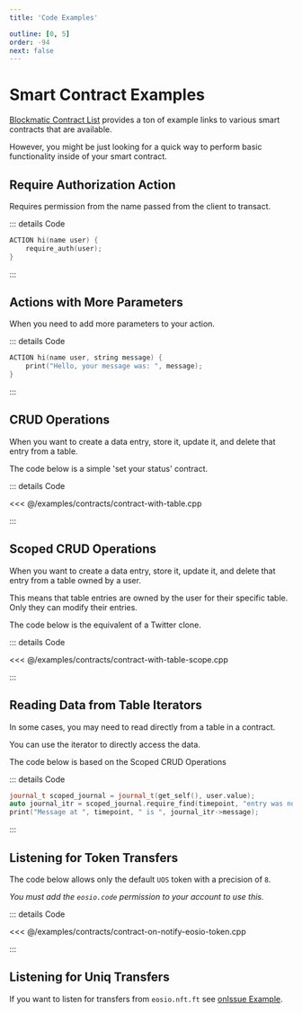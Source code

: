 ```yaml
---
title: 'Code Examples'

outline: [0, 5]
order: -94
next: false
---
```


# Smart Contract Examples

[Blockmatic Contract List](https://github.com/blockmatic/antelope-contracts-list) provides a ton of example links to various smart contracts that are available.

However, you might be just looking for a quick way to perform basic functionality inside of your smart contract.

## Require Authorization Action

Requires permission from the name passed from the client to transact.

::: details Code

```cpp
ACTION hi(name user) {
    require_auth(user);
}
```

:::

## Actions with More Parameters

When you need to add more parameters to your action.

::: details Code

```cpp
ACTION hi(name user, string message) {
    print("Hello, your message was: ", message);
}
```

:::

## CRUD Operations

When you want to create a data entry, store it, update it, and delete that entry from a table.

The code below is a simple 'set your status' contract.

::: details Code

<<< @/examples/contracts/contract-with-table.cpp

:::

## Scoped CRUD Operations

When you want to create a data entry, store it, update it, and delete that entry from a table owned by a user.

This means that table entries are owned by the user for their specific table. Only they can modify their entries.

The code below is the equivalent of a Twitter clone.

::: details Code

<<< @/examples/contracts/contract-with-table-scope.cpp

:::

## Reading Data from Table Iterators

In some cases, you may need to read directly from a table in a contract.

You can use the iterator to directly access the data.

The code below is based on the Scoped CRUD Operations

::: details Code

```cpp
journal_t scoped_journal = journal_t(get_self(), user.value);
auto journal_itr = scoped_journal.require_find(timepoint, "entry was not found");
print("Message at ", timepoint, " is ", journal_itr->message);
```

:::

## Listening for Token Transfers

The code below allows only the default `UOS` token with a precision of `8`.

_You must add the `eosio.code` permission to your account to use this._

::: details Code

<<< @/examples/contracts/contract-on-notify-eosio-token.cpp

:::

## Listening for Uniq Transfers

If you want to listen for transfers from `eosio.nft.ft` see [onIssue Example](../../tutorials/uniq-factories/uniq-variants/Examples/on-issue.md).
